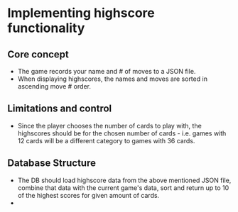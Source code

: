 # Implementing highscore functionality
## Core concept
* The game records your name and \# of moves to a JSON file.
* When displaying highscores, the names and moves are sorted in ascending move \# order.

## Limitations and control
* Since the player chooses the number of cards to play with, the highscores should be for the chosen number of cards - i.e. games with 12 cards will be a different category to games with 36 cards.

## Database Structure
* The DB should load highscore data from the above mentioned JSON file, combine that data with the current game's data, sort and return up to 10 of the highest scores for given amount of cards.
* 